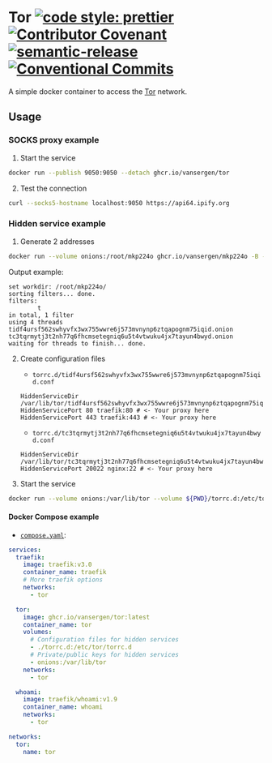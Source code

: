 # Tor [![code style: prettier](https://img.shields.io/badge/code_style-prettier-ff69b4.svg)](https://github.com/prettier/prettier) [![Contributor Covenant](https://img.shields.io/badge/Contributor%20Covenant-2.1-4baaaa.svg)](CODE_OF_CONDUCT.md) [![semantic-release](https://img.shields.io/badge/%20%20%F0%9F%93%A6%F0%9F%9A%80-semantic--release-e10079.svg)](https://github.com/semantic-release/semantic-release) [![Conventional Commits](https://img.shields.io/badge/Conventional%20Commits-1.0.0-yellow.svg)](https://conventionalcommits.org)

A simple docker container to access the [Tor](https://www.torproject.org/) network.

## Usage

### SOCKS proxy example

1. Start the service

```sh
docker run --publish 9050:9050 --detach ghcr.io/vansergen/tor
```

2. Test the connection

```sh
curl --socks5-hostname localhost:9050 https://api64.ipify.org
```

### Hidden service example

1. Generate 2 addresses

```sh
docker run --volume onions:/root/mkp224o ghcr.io/vansergen/mkp224o -B -n 2 t
```

Output example:

```
set workdir: /root/mkp224o/
sorting filters... done.
filters:
        t
in total, 1 filter
using 4 threads
tidf4ursf562swhyvfx3wx755wwre6j573mvnynp6ztqapognm75iqid.onion
tc3tqrmytj3t2nh77q6fhcmsetegniq6u5t4vtwuku4jx7tayun4bwyd.onion
waiting for threads to finish... done.
```

2. Create configuration files

   - `torrc.d/tidf4ursf562swhyvfx3wx755wwre6j573mvnynp6ztqapognm75iqid.conf`

   ```apacheconf
   HiddenServiceDir /var/lib/tor/tidf4ursf562swhyvfx3wx755wwre6j573mvnynp6ztqapognm75iqid.onion
   HiddenServicePort 80 traefik:80 # <- Your proxy here
   HiddenServicePort 443 traefik:443 # <- Your proxy here
   ```

   - `torrc.d/tc3tqrmytj3t2nh77q6fhcmsetegniq6u5t4vtwuku4jx7tayun4bwyd.conf`

   ```apacheconf
   HiddenServiceDir /var/lib/tor/tc3tqrmytj3t2nh77q6fhcmsetegniq6u5t4vtwuku4jx7tayun4bwyd.onion
   HiddenServicePort 20022 nginx:22 # <- Your proxy here
   ```

3. Start the service

```sh
docker run --volume onions:/var/lib/tor --volume ${PWD}/torrc.d:/etc/tor/torrc.d --detach ghcr.io/vansergen/tor
```

#### Docker Compose example

- [`compose.yaml`](https://docs.docker.com/compose/compose-file/03-compose-file/):

```yaml
services:
  traefik:
    image: traefik:v3.0
    container_name: traefik
    # More traefik options
    networks:
      - tor

  tor:
    image: ghcr.io/vansergen/tor:latest
    container_name: tor
    volumes:
      # Configuration files for hidden services
      - ./torrc.d:/etc/tor/torrc.d
      # Private/public keys for hidden services
      - onions:/var/lib/tor
    networks:
      - tor

  whoami:
    image: traefik/whoami:v1.9
    container_name: whoami
    networks:
      - tor

networks:
  tor:
    name: tor
```
